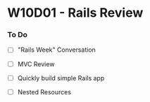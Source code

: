 # W10D01 - Rails Review

### To Do
- [ ] "Rails Week" Conversation
- [ ] MVC Review
- [ ] Quickly build simple Rails app
- [ ] Nested Resources
















